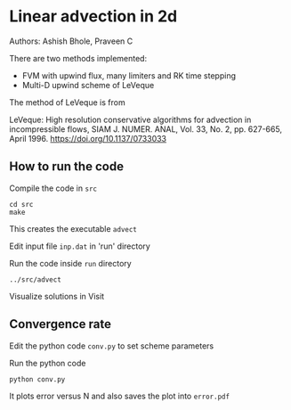 # Linear advection in 2d

Authors: Ashish Bhole, Praveen C

There are two methods implemented: 

* FVM with upwind flux, many limiters and RK time stepping
* Multi-D upwind scheme of LeVeque

The method of LeVeque is from

LeVeque: High resolution conservative algorithms for advection in incompressible flows, SIAM J. NUMER. ANAL, Vol. 33, No. 2, pp. 627-665, April 1996. https://doi.org/10.1137/0733033

## How to run the code

Compile the code in `src`

```
cd src
make
```

This creates the executable `advect`

Edit input file `inp.dat` in 'run' directory

Run the code inside `run` directory

```
../src/advect
```

Visualize solutions in Visit

## Convergence rate

Edit the python code `conv.py` to set scheme parameters

Run the python code

```
python conv.py
```

It plots error versus N and also saves the plot into `error.pdf`
